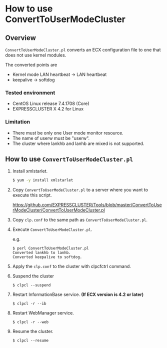 # How to use ConvertToUserModeCluster
## Overview

`ConvertToUserModeCluster.pl` converts an ECX configuration file to one that does not use kernel modules.

The converted points are
- Kernel mode LAN heartbeat -> LAN heartbeat
- keepalive -> softdog

### Tested environment
- CentOS Linux release 7.4.1708 (Core)
- EXPRESSCLUSTER X 4.2 for Linux

### Limitation
- There must be only one User mode monitor resource.
- The name of userw must be "userw".
- The cluster where lankhb and lanhb are mixed is not supported.

## How to use `ConvertToUserModeCluster.pl`
1. Install xmlstarlet.

    ```sh
    $ yum -y install xmlstarlet
    ```
1. Copy `ConvertToUserModeCluster.pl` to a server where you want to execute this script.

    https://github.com/EXPRESSCLUSTER/Tools/blob/master/ConvertToUserModeCluster/ConvertToUserModeCluster.pl

1. Copy `clp.conf` to the same path as `ConvertToUserModeCluster.pl`.
1. Execute `ConvertToUserModeCluster.pl`.

    e.g.
    ```
    $ perl ConvertToUserModeCluster.pl
    Converted lankhb to lanhb.
    Converted keepalive to softdog.
    ```
1. Apply the `clp.conf` to the cluster with clpcfctrl command.
1. Suspend the cluster

    ```
    $ clpcl --suspend
    ```
1. Restart InformationBase service. **(If ECX version is 4.2 or later)**

    ```
    $ clpcl -r --ib
    ```
1. Restart WebManager service.

    ```
    $ clpcl -r --web
    ```
1. Resume the cluster.

    ```
    $ clpcl --resume
    ```